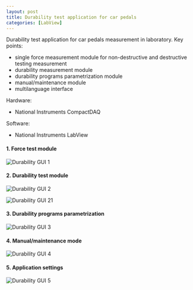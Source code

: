```yaml
---
layout: post
title: Durability test application for car pedals
categories: [LabView]
---
```


Durability test application for car pedals measurement in laboratory. Key points:
- single force measurement module for non-destructive and destructive testing measurement
- durability measurement module
- durability programs parametrization module
- manual/maintenance module
- multilanguage interface

Hardware:
- National Instruments CompactDAQ

Software:
- National Instruments LabView

#### 1. Force test module

![Durability GUI 1](https://codeleccz.github.io/images/DurabilityUIv1/ksr1.png)

#### 2. Durability test module

![Durability GUI 2](https://codeleccz.github.io/images/DurabilityUIv1/ksr2.png)

![Durability GUI 21](https://codeleccz.github.io/images/DurabilityUIv1/ksr2_1.png)

#### 3. Durability programs parametrization

![Durability GUI 3](https://codeleccz.github.io/images/DurabilityUIv1/ksr3.png)

#### 4. Manual/maintenance mode

![Durability GUI 4](https://codeleccz.github.io/images/DurabilityUIv1/ksr4.png)

#### 5. Application settings

![Durability GUI 5](https://codeleccz.github.io/images/DurabilityUIv1/ksr5.png)
